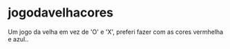 # jogodavelhacores

Um jogo da velha em vez de 'O' e 'X', preferi fazer com as cores vermhelha e azul.. 
